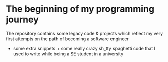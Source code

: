 
# The beginning of my programming journey

The repository contains some legacy code & projects which reflect my very first attempts on the path of becoming a software engineer 
+ some extra snippets + some really crazy sh_tty spaghetti code that I used to write while being a SE student in a university

